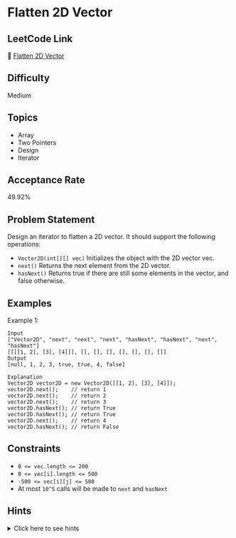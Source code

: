 # Flatten 2D Vector

## LeetCode Link
🔗 [Flatten 2D Vector](https://leetcode.com/problems/flatten-2d-vector)

## Difficulty
Medium

## Topics
- Array
- Two Pointers
- Design
- Iterator

## Acceptance Rate
49.92%

## Problem Statement
Design an iterator to flatten a 2D vector. It should support the following operations:

- `Vector2D(int[][] vec)` Initializes the object with the 2D vector vec.
- `next()` Returns the next element from the 2D vector.
- `hasNext()` Returns true if there are still some elements in the vector, and false otherwise.

## Examples
Example 1:
```
Input
["Vector2D", "next", "next", "next", "hasNext", "hasNext", "next", "hasNext"]
[[[[1, 2], [3], [4]]], [], [], [], [], [], [], []]
Output
[null, 1, 2, 3, true, true, 4, false]

Explanation
Vector2D vector2D = new Vector2D([[1, 2], [3], [4]]);
vector2D.next();    // return 1
vector2D.next();    // return 2
vector2D.next();    // return 3
vector2D.hasNext(); // return True
vector2D.hasNext(); // return True
vector2D.next();    // return 4
vector2D.hasNext(); // return False
```

## Constraints
- `0 <= vec.length <= 200`
- `0 <= vec[i].length <= 500`
- `-500 <= vec[i][j] <= 500`
- At most `10^5` calls will be made to `next` and `hasNext`

## Hints
<details>
<summary>Click here to see hints</summary>

1. How many variables do you need to keep track of the position in the 2D vector?
2. Think about using two pointers: one for the outer array and one for the inner array.
3. When moving to the next element, what happens when you reach the end of an inner array?
4. Make sure to handle empty inner arrays.

</details>
